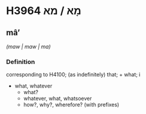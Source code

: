 # H3964 מָא / מא

## mâʼ

_(maw | maw | ma)_

### Definition

corresponding to H4100; (as indefinitely) that; + what; i

- what, whatever
  - what?
  - whatever, what, whatsoever
  - how?, why?, wherefore? (with prefixes)
